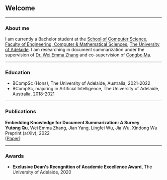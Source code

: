 ## Welcome

---

### About me

I am currently a Bachelor student at the [School of Computer Science](https://ecms.adelaide.edu.au/computer-science/), [Faculty of Engineering, Computer & Mathematical Sciences](https://ecms.adelaide.edu.au/), [The University of Adelaide](https://adelaide.edu.au/). I am researching in document summarization under the supervision of [Dr. Wei Emma Zhang](http://weiemmazhang.me/) and co-supervision of [Congbo Ma](https://dblp.org/pid/204/8300.html).

---

### Education

- BCompSc (Hons), The University of Adelaide, Australia, 2021-2022
- BCompSc, majoring in Artificial Intelligence, The University of Adelaide, Australia, 2018-2021

---

### Publications

**Embedding Knowledge for Document Summarization: A Survey**  
**Yutong Qu**, Wei Emma Zhang, Jian Yang, Lingfei Wu, Jia Wu, Xindong Wu  
Preprint (arXiv), 2022  
[[Paper](https://arxiv.org/abs/2204.11190)]  


---

### Awards

- **Exclusive Dean's Recognition of Academic Excellence Award**, The University of Adelaide, 2020



<!-- ---
### Contact

Email: [yutongqu@outlook.com](mailto:yutongqu@outlook.com)
 -->



<!-- to GitHub Pages

You can use the [editor on GitHub](https://github.com/yutongqu/yutongqu.github.io/edit/main/index.md) to maintain and preview the content for your website in Markdown files.

Whenever you commit to this repository, GitHub Pages will run [Jekyll](https://jekyllrb.com/) to rebuild the pages in your site, from the content in your Markdown files.

### Markdown

Markdown is a lightweight and easy-to-use syntax for styling your writing. It includes conventions for

```markdown
Syntax highlighted code block

# Header 1
## Header 2
### Header 3

- Bulleted
- List

1. Numbered
2. List

**Bold** and _Italic_ and `Code` text

[Link](url) and ![Image](src)
```

For more details see [Basic writing and formatting syntax](https://docs.github.com/en/github/writing-on-github/getting-started-with-writing-and-formatting-on-github/basic-writing-and-formatting-syntax).

### Jekyll Themes

Your Pages site will use the layout and styles from the Jekyll theme you have selected in your [repository settings](https://github.com/yutongqu/yutongqu.github.io/settings/pages). The name of this theme is saved in the Jekyll `_config.yml` configuration file.

### Support or Contact

Having trouble with Pages? Check out our [documentation](https://docs.github.com/categories/github-pages-basics/) or [contact support](https://support.github.com/contact) and we’ll help you sort it out.
 -->
